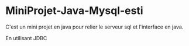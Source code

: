 # MiniProjet-Java-Mysql-esti
C'est un mini projet en java pour relier le serveur sql et l'interface en java.

En utilisant JDBC
